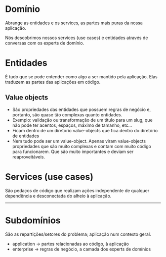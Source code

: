 # Domínio
Abrange as entidades e os services, as partes mais puras da nossa aplicação.

Nós descobrimos nossos services (use cases) e entidades através de conversas com os experts de domínio.

# Entidades
É tudo que se pode entender como algo a ser mantido pela aplicação. Elas traduzem as partes das aplicações em código.

## Value objects
- São propriedades das entidades que possuem regras de negócio e, portanto, são quase tão complexas quanto entidades.
- Exemplo: validação ou transformação de um título para um slug, que não pode ter acentos, espaços, máximo de tamanho, etc...
- Ficam dentro de um diretório value-objects que fica dentro do diretório de entidades
- Nem tudo pode ser um value-object. Apenas viram value-objects propriedades que são muito complexas e contam com muito código para funcionarem. Que são muito importantes e deviam ser reaproveitáveis.

# Services (use cases)
São pedaços de código que realizam ações independente de qualquer dependência e desconectada do alheio à aplicação.

---

# Subdomínios
São as repartições/setores do problema; aplicação num contexto geral.

- application -> partes relacionadas ao código, à aplicação
- enterprise -> regras de negócio, a camada dos experts de domínios